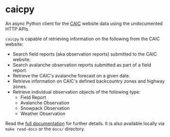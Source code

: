 # caicpy

An async Python client for the [CAIC](https://avalanche.state.co.us) website data using the undocumented HTTP APIs.

`caicpy` is capable of retrieving information on the following from the CAIC website:
- Search field reports (aka observation reports) submitted to the CAIC website.
- Search avalanche observation reports submitted as part of a field report.
- Retrieve the CAIC's avalanche forecast on a given date.
- Retrieve information on CAIC's defined backcountry zones and highway zones.
- Retrieve individual observation objects of the following type:
    - Field Report
    - Avalanche Observation
    - Snowpack Observation
    - Weather Observation

Read the [full documentation](https://gormo.co/caicpy/) for further details. It is also available locally via `make read-docs` or the `docs/` directory.
